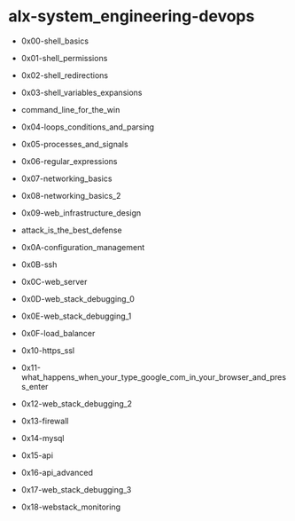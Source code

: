 # alx-system_engineering-devops

* 0x00-shell_basics
* 0x01-shell_permissions
* 0x02-shell_redirections
* 0x03-shell_variables_expansions

* command_line_for_the_win

* 0x04-loops_conditions_and_parsing
* 0x05-processes_and_signals
* 0x06-regular_expressions
* 0x07-networking_basics
* 0x08-networking_basics_2
* 0x09-web_infrastructure_design

* attack_is_the_best_defense

* 0x0A-configuration_management
* 0x0B-ssh
* 0x0C-web_server
* 0x0D-web_stack_debugging_0
* 0x0E-web_stack_debugging_1
* 0x0F-load_balancer
* 0x10-https_ssl
* 0x11-what_happens_when_your_type_google_com_in_your_browser_and_press_enter
* 0x12-web_stack_debugging_2
* 0x13-firewall
* 0x14-mysql
* 0x15-api
* 0x16-api_advanced
* 0x17-web_stack_debugging_3
* 0x18-webstack_monitoring
